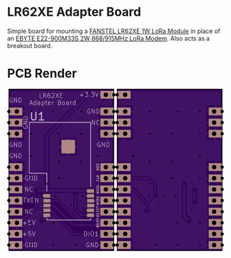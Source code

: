 # LR62XE Adapter Board
Simple board for mounting a [FANSTEL LR62XE 1W LoRa Module](https://static1.squarespace.com/static/561459a2e4b0b39f5cefa12e/t/65f24424d7731d6444a54630/1710375974939/LR62E_LR62XE_M262X840XE_Product+Specifications.pdf) in place of an [EBYTE E22-900M33S 2W 868/915MHz LoRa Modem](https://www.cdebyte.com/pdf-down.aspx?id=2954). Also acts as a breakout board.

# PCB Render
<img src="Documentation/pcbtop.png" width="50%"><img src="Documentation/pcbbottom.png" width="50%">
